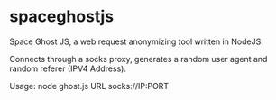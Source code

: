 # spaceghostjs
Space Ghost JS, a web request anonymizing tool written in NodeJS.

Connects through a socks proxy, generates a random user agent and random referer (IPV4 Address).

Usage: node ghost.js URL socks://IP:PORT

